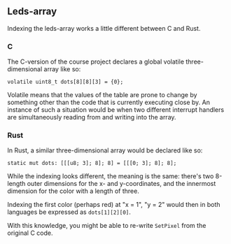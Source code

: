 ## Leds-array

Indexing the leds-array works a little different between C and Rust.

### C

The C-version of the course project declares a global volatile three-dimensional array like so:

`volatile uint8_t dots[8][8][3] = {0};`

Volatile means that the values of the table are prone to change by something other than the code that is currently executing close by. An instance of such a situation would be when two different interrupt handlers are simultaneously reading from and writing into the array.

### Rust

In Rust, a similar three-dimensional array would be declared like so:

`static mut dots: [[[u8; 3]; 8]; 8] = [[[0; 3]; 8]; 8];`

While the indexing looks different, the meaning is the same: there's two 8-length outer dimensions for the x- and y-coordinates, and the innermost dimension for the color with a length of three.

Indexing the first color (perhaps red) at "x = 1", "y = 2" would then in both languages be expressed as `dots[1][2][0]`.

With this knowledge, you might be able to re-write `SetPixel` from the original C code.
